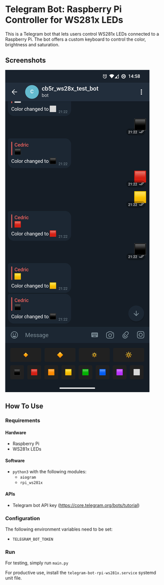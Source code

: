 # Telegram Bot: Raspberry Pi Controller for WS281x LEDs

This is a Telegram bot that lets users control WS281x LEDs connected to a Raspberry Pi. The bot offers a custom keyboard to control the color, brightness and saturation.

## Screenshots

![screenshot](https://github.com/c-b5r/Telegram-Bot-RPi-WS281x/blob/main/screenshot.png?raw=true)

## How To Use

### Requirements

#### Hardware

- Raspberry Pi
- WS281x LEDs

#### Software

- `python3` with the following modules:
  - `aiogram`
  - `rpi_ws281x`

#### APIs

- Telegram bot API key (https://core.telegram.org/bots/tutorial)

### Configuration

The following environment variables need to be set:

- `TELEGRAM_BOT_TOKEN`

### Run

For testing, simply run `main.py`

For productive use, install the `telegram-bot-rpi-ws281x.service` systemd unit file.
